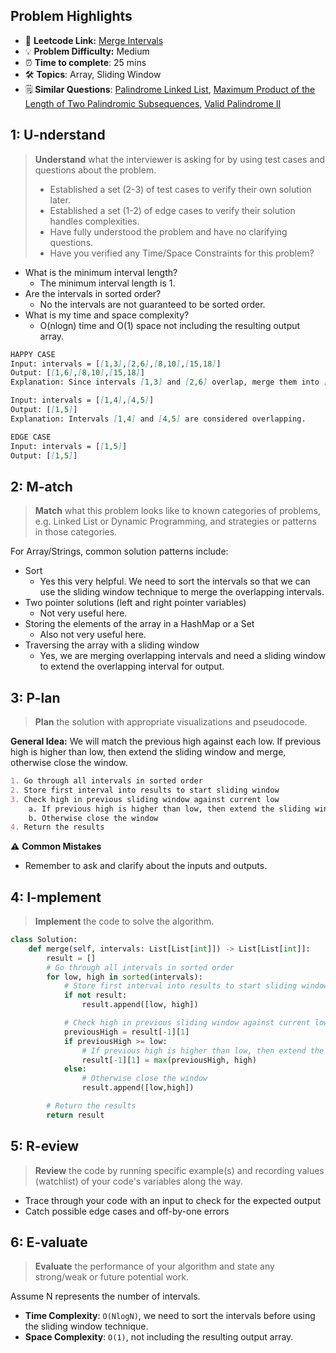 ## Problem Highlights

* 🔗 **Leetcode Link:** [Merge Intervals](https://leetcode.com/problems/merge-intervals/) 
* 💡 **Problem Difficulty:** Medium
* ⏰ **Time to complete**: 25 mins
* 🛠️ **Topics**: Array, Sliding Window
* 🗒️ **Similar Questions**: [Palindrome Linked List](https://leetcode.com/problems/palindrome-linked-list/), [Maximum Product of the Length of Two Palindromic Subsequences](https://leetcode.com/problems/maximum-product-of-the-length-of-two-palindromic-subsequences/), [Valid Palindrome II](https://leetcode.com/problems/valid-palindrome-ii/)
    
## 1: U-nderstand
 
> **Understand** what the interviewer is asking for by using test cases and questions about the problem.
> 
> - Established a set (2-3) of test cases to verify their own solution later.
> - Established a set (1-2) of edge cases to verify their solution handles complexities.
> - Have fully understood the problem and have no clarifying questions.
> - Have you verified any Time/Space Constraints for this problem?

- What is the minimum interval length?
    - The minimum interval length is 1.
- Are the intervals in sorted order?
    - No the intervals are not guaranteed to be sorted order.
- What is my time and space complexity?
    - O(nlogn) time and O(1) space not including the resulting output array.
   
```markdown
HAPPY CASE
Input: intervals = [[1,3],[2,6],[8,10],[15,18]]
Output: [[1,6],[8,10],[15,18]]
Explanation: Since intervals [1,3] and [2,6] overlap, merge them into [1,6].

Input: intervals = [[1,4],[4,5]]
Output: [[1,5]]
Explanation: Intervals [1,4] and [4,5] are considered overlapping.

EDGE CASE
Input: intervals = [[1,5]]
Output: [[1,5]]
```   
    
## 2: M-atch

> **Match** what this problem looks like to known categories of problems, e.g. Linked List or Dynamic Programming, and strategies or patterns in those categories.

For Array/Strings, common solution patterns include:

- Sort
    - Yes this very helpful. We need to sort the intervals so that we can use the sliding window technique to merge the overlapping intervals.
- Two pointer solutions (left and right pointer variables)
    - Not very useful here.
- Storing the elements of the array in a HashMap or a Set
    - Also not very useful here.
- Traversing the array with a sliding window
    - Yes, we are merging overlapping intervals and need a sliding window to extend the overlapping interval for output.

## 3: P-lan

> **Plan** the solution with appropriate visualizations and pseudocode.

**General Idea:** We will match the previous high against each low. If previous high is higher than low, then extend the sliding window and merge, otherwise close the window. 

```markdown
1. Go through all intervals in sorted order
2. Store first interval into results to start sliding window
3. Check high in previous sliding window against current low
    a. If previous high is higher than low, then extend the sliding window and merge
    b. Otherwise close the window
4. Return the results
```

⚠️ **Common Mistakes**

* Remember to ask and clarify about the inputs and outputs. 

## 4: I-mplement

> **Implement** the code to solve the algorithm.

```python
class Solution:
    def merge(self, intervals: List[List[int]]) -> List[List[int]]:
        result = []
        # Go through all intervals in sorted order
        for low, high in sorted(intervals):
            # Store first interval into results to start sliding window
            if not result:
                result.append([low, high])

            # Check high in previous sliding window against current low
            previousHigh = result[-1][1]
            if previousHigh >= low:
                # If previous high is higher than low, then extend the sliding window and merge
                result[-1][1] = max(previousHigh, high)
            else:
                # Otherwise close the window
                result.append([low,high])

        # Return the results
        return result
```
    
## 5: R-eview

> **Review** the code by running specific example(s) and recording values (watchlist) of your code's variables along the way.

- Trace through your code with an input to check for the expected output
- Catch possible edge cases and off-by-one errors

## 6: E-valuate

> **Evaluate** the performance of your algorithm and state any strong/weak or future potential work.

Assume N represents the number of intervals.

* **Time Complexity**: `O(NlogN)`, we need to sort the intervals before using the sliding window technique.
* **Space Complexity**: `O(1)`, not including the resulting output array.